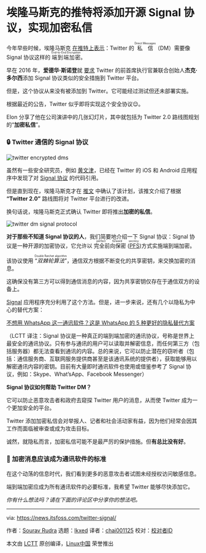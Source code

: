 [#]: subject: "Elon Musk's Twitter to Add Open-Source Signal Protocol for Encrypted DMs"
[#]: via: "https://news.itsfoss.com/twitter-signal/"
[#]: author: "Sourav Rudra https://news.itsfoss.com/author/sourav/"
[#]: collector: "lkxed"
[#]: translator: "chai001125"
[#]: reviewer: " "
[#]: publisher: " "
[#]: url: " "

埃隆马斯克的推特将添加开源 Signal 协议，实现加密私信
======

今年早些时候，埃隆马斯克 [在推特上表示][1]：Twitter 的 <ruby>私信<rt> Direct Messages </rt></ruby>（DM）需要像 Signal 协议这样的 <ruby>端到端加密<rt> End-to-End Encryption </rt></ruby>。

早在 2016 年，**爱德华·斯诺登**就 [要求][2] Twitter 的前首席执行官兼联合创始人**杰克·多尔西**添加 Signal 协议类似的安全措施到 Twitter 平台。

但是，这个协议从来没有被添加到 Twitter。它可能经过测试但还未部署实施。

根据最近的公告，Twitter 似乎即将实现这个安全协议😌。

Elon 分享了他在公司演讲中的几张幻灯片，其中就包括为 Twitter 2.0 路线图规划的“**加密私信**”。

### 🔒 Twitter 通信的 Signal 协议

![twitter encrypted dms][3]

虽然有一些安全研究员，例如 [黄文津][4]，已经在 Twitter 的 iOS 和 Android 应用程序中发现了对 [Signal 协议][5] 的代码引用。

但是直到现在，埃隆马斯克才在 [推文][6] 中确认了该计划，该推文介绍了根据 **“Twitter 2.0”** 路线图将对 Twitter 平台进行的改进。

换句话说，埃隆马斯克正式确认 Twitter 即将推出**加密的私信**。

![twitter dm signal protocol][7]

**对于那些不知道 Signal 协议的人**，我们简要地介绍一下 Signal 协议：Signal 协议是一种开源的加密协议，它允许以 <ruby>完全前向保密 ([PFS][8]) <rt> perfect forward secrecy </rt></ruby> 方式实施端到端加密。

该协议使用 <ruby>“_双棘轮算法_”<rt> Double Ratchet algorithm </rt></ruby>，通信双方根据不断变化的共享密钥，来交换加密的消息。

这确保没有第三方可以得到通信消息的内容，因为共享密钥仅存在于通信双方的设备上。

[Signal][9] 应用程序充分利用了这个方法。但是，进一步来说，还有几个以隐私为中心的替代方案：

[不想用 WhatsApp 这一通讯软件？这是 WhatsApp 的 5 种更好的隐私替代方案][10]

（LCTT 译注：Signal 协议是一种真正的端到端加密的通讯协议，号称是世界上最安全的通讯协议。只有参与通讯的用户可以读取并解密信息，而任何第三方（包括服务器）都无法查看到通讯的内容。总的来说，它可以防止潜在的窃听者（包括：通信服务商、互联网服务提供商甚至是该通讯系统的提供者），获取能够用以解密通讯内容的密钥。目前有大量即时通讯软件也使用或借鉴参考了 Signal 协议，例如：Skype、What’sApp、Facebook Messenger）

**Signal 协议如何帮助 Twitter DM？** 

它可以防止恶意攻击者和政府去窥探 Twitter 用户的消息，从而使 Twitter 成为一个更加安全的平台。

Twitter 添加加密私信会对举报人、记者和社会活动家有益，因为他们经常会因其工作而面临被审查或成为攻击目标。

诚然，就隐私而言，加密私信可能不是最严厉的保护措施。但**有总比没有好**。

### 🔏 加密消息应该成为通讯软件的标准

在这个动荡的信息时代，我们看到更多的恶意攻击者试图未经授权访问敏感信息。

端到端加密应成为所有通讯软件的必要标准，我希望 Twitter 能够尽快添加它。

_你有什么想法吗？请在下面的评论区中分享你的想法吧。_

--------------------------------------------------------------------------------

via: https://news.itsfoss.com/twitter-signal/

作者：[Sourav Rudra][a]
选题：[lkxed][b]
译者：[chai001125](https://github.com/chai001125)
校对：[校对者ID](https://github.com/校对者ID)

本文由 [LCTT](https://github.com/LCTT/TranslateProject) 原创编译，[Linux中国](https://linux.cn/) 荣誉推出

[a]: https://news.itsfoss.com/author/sourav/
[b]: https://github.com/lkxed
[1]: https://twitter.com/elonmusk/status/1519469891455234048
[2]: https://twitter.com/Snowden/status/808736772830195713
[3]: https://news.itsfoss.com/content/images/2022/11/Encrypted_DM_Twitter.jpg
[4]: https://twitter.com/wongmjane
[5]: https://github.com/signalapp/libsignal
[6]: https://twitter.com/elonmusk/status/1596718851097755648
[7]: https://news.itsfoss.com/content/images/2022/11/Signal_Protocol_Twitter.jpg
[8]: https://en.wikipedia.org/wiki/Forward_secrecy
[9]: https://signal.org/en/
[10]: https://itsfoss.com/private-whatsapp-alternatives/
